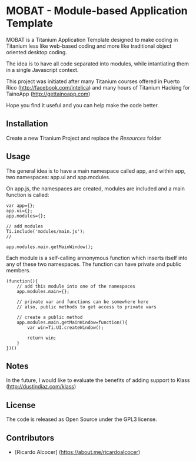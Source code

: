 MOBAT - Module-based Application Template
=============

MOBAT is a Titanium Application Template designed to make coding in Titanium less like web-based coding and more like traditional object oriented desktop coding.

The idea is to have all code separated into modules, while intantiating them in a single Javascript context.

This project was initiated after many Titanium courses offered in Puerto Rico (http://facebook.com/intelica) and many hours of Titanium Hacking for TainoApp (http://gettainoapp.com)

Hope you find it useful and you can help make the code better.


Installation
------------
Create a new Titanium Project and replace the *Resources* folder


Usage
------------

The general idea is to have a main namespace called app, and within app, two namespaces: app.ui and app.modules.

On app.js, the namespaces are created, modules are included and a main function is called:


	var app={};
	app.ui={};
	app.modules={};

	// add modules
	Ti.include('modules/main.js');
	//

	app.modules.main.getMainWindow();


Each module is a self-calling annonymous function which inserts itself into any of these two namespaces.  The function can have private and public members.

	(function(){
		// add this module into one of the namespaces
		app.modules.main={};
		
		// private var and functions can be somewhere here
		// also, public methods to get access to private vars
		
		// create a public method
		app.modules.main.getMainWindow=function(){
			var win=Ti.UI.createWindow();
			
			return win;
		}
	})()


Notes
------------
In the future, I would like to evaluate the benefits of adding support to Klass (http://dustindiaz.com/klass)


License
------------
The code is released as Open Source under the GPL3 license.


Contributors
------------
  * [Ricardo Alcocer] (https://about.me/ricardoalcocer)
 